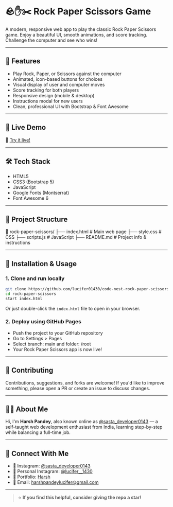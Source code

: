 
# 🪨✋✂️ Rock Paper Scissors Game

A modern, responsive web app to play the classic Rock Paper Scissors game. Enjoy a beautiful UI, smooth animations, and score tracking. Challenge the computer and see who wins!

---

## 🚀 Features

- Play Rock, Paper, or Scissors against the computer
- Animated, icon-based buttons for choices
- Visual display of user and computer moves
- Score tracking for both players
- Responsive design (mobile & desktop)
- Instructions modal for new users
- Clean, professional UI with Bootstrap & Font Awesome

---

## 📸 Live Demo

🚀 [Try it live!](https://lucifer01430.github.io/code-nest-rock-paper-scissors/)

---

## 🛠️ Tech Stack

- HTML5
- CSS3 (Bootstrap 5)
- JavaScript
- Google Fonts (Montserrat)
- Font Awesome 6

---

## 📁 Project Structure

📁 rock-paper-scissors/
├── index.html        # Main web page 
├── style.css         # CSS 
├── scripts.js        # JavaScript
├── README.md         # Project info & instructions

---

## 🚀 Installation & Usage

### 1. Clone and run locally

```bash
git clone https://github.com/lucifer01430/code-nest-rock-paper-scissors.git
cd rock-paper-scissors
start index.html
```
Or just double-click the `index.html` file to open in your browser.

### 2. Deploy using GitHub Pages

- Push the project to your GitHub repository
- Go to Settings > Pages
- Select branch: main and folder: /root
- Your Rock Paper Scissors app is now live!

---

## 🙌 Contributing

Contributions, suggestions, and forks are welcome!
If you'd like to improve something, please open a PR or create an issue to discuss changes.

---

## 🙋‍♂️ About Me

Hi, I'm **Harsh Pandey**, also known online as [@sasta_developer0143](https://www.instagram.com/sasta_developer0143) — a self-taught web development enthusiast from India, learning step-by-step while balancing a full-time job.

---

## 🤝 Connect With Me

- 📸 Instagram: [@sasta_developer0143](https://www.instagram.com/sasta_developer0143)
- 📸 Personal Instagram: [@lucifer__1430](https://www.instagram.com/lucifer__1430)
- 💼 Portfolio: [Harsh](https://lucifer01430.github.io/Portfolio/)
- 📧 Email: harshpandeylucifer@gmail.com

---

> ⭐ **If you find this helpful, consider giving the repo a star!**
